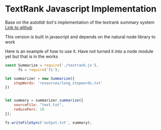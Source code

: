 # TextRank Javascript Implementation

Base on the autotldr bot's implementation of the textrank summary system
[Link to github](https://github.com/JRC1995/auto-tldr-TextRank/blob/master/README.md)

This version is built in javascript and depends on the natural node library to work

Here is an example of how to use it. Have not turned it into a node module yet but that is in the works

```javascript
const Summarize = require('./textrank.js'),
	  fs = require('fs');

let summarizer = new Summarize({
	stopWords: 'resources/long_stopwords.txt'
})


let summary = summarizer.summarize({
	sourceFile: "text.txt",
	reducePerc: 10
});

fs.writeFileSync('output.txt', summary);

```